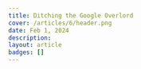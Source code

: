 ```yaml
---
title: Ditching the Google Overlord
cover: /articles/6/header.png
date: Feb 1, 2024
description: 
layout: article
badges: []
---
```



